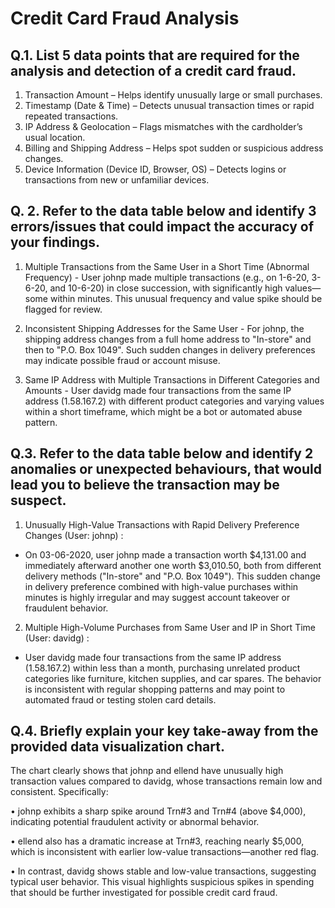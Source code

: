 
# Credit Card Fraud Analysis


## Q.1. List 5 data points that are required for the analysis and detection of a credit card fraud.
1. Transaction Amount – Helps identify unusually large or small purchases.
2.	Timestamp (Date & Time) – Detects unusual transaction times or rapid repeated transactions.
3.	IP Address & Geolocation – Flags mismatches with the cardholder’s usual location.
4.	Billing and Shipping Address – Helps spot sudden or suspicious address changes.
5.	Device Information (Device ID, Browser, OS) – Detects logins or transactions from new or unfamiliar devices.



## Q. 2. Refer to the data table below and identify 3 errors/issues that could impact the accuracy of your findings.
 
1.	Multiple Transactions from the Same User in a Short Time (Abnormal Frequency) - 	User johnp made multiple transactions (e.g., on 1-6-20, 3-6-20, and 10-6-20) in close succession, with significantly high values—some within minutes. This unusual frequency and value spike should be flagged for review.

2.	Inconsistent Shipping Addresses for the Same User - 	For johnp, the shipping address changes from a full home address to "In-store" and then to "P.O. Box 1049". Such sudden changes in delivery preferences may indicate possible fraud or account misuse.

3.	Same IP Address with Multiple Transactions in Different Categories and Amounts - User davidg made four transactions from the same IP address (1.58.167.2) with different product categories and varying values within a short timeframe, which might be a bot or automated abuse pattern.

## Q.3. Refer to the data table below and identify 2 anomalies or unexpected behaviours, that would lead you to believe the transaction may be suspect.
1.  Unusually High-Value Transactions with Rapid Delivery Preference Changes (User: johnp) : 
- On 03-06-2020, user johnp made a transaction worth $4,131.00 and immediately afterward another one worth $3,010.50, both from different delivery methods ("In-store" and "P.O. Box 1049").
This sudden change in delivery preference combined with high-value purchases within minutes is highly irregular and may suggest account takeover or fraudulent behavior.
2. Multiple High-Volume Purchases from Same User and IP in Short Time (User: davidg) : 
- User davidg made four transactions from the same IP address (1.58.167.2) within less than a month, purchasing unrelated product categories like furniture, kitchen supplies, and car spares. 
The behavior is inconsistent with regular shopping patterns and may point to automated fraud or testing stolen card details.

## Q.4. Briefly explain your key take-away from the provided data visualization chart.
 
The chart clearly shows that johnp and ellend have unusually high transaction values compared to davidg, whose transactions remain low and consistent. Specifically:

•	johnp exhibits a sharp spike around Trn#3 and Trn#4 (above $4,000), indicating potential fraudulent activity or abnormal behavior.

•	ellend also has a dramatic increase at Trn#3, reaching nearly $5,000, which is inconsistent with earlier low-value transactions—another red flag.

•	In contrast, davidg shows stable and low-value transactions, suggesting typical user behavior.
This visual highlights suspicious spikes in spending that should be further investigated for possible credit card fraud.
